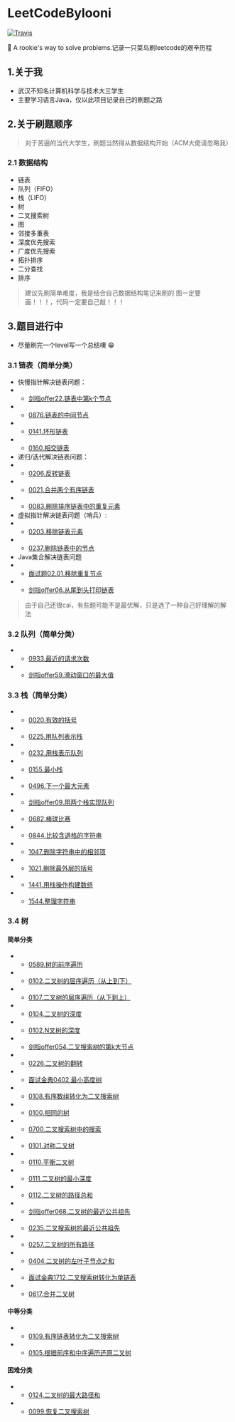 # LeetCodeBylooni

[![Travis](https://img.shields.io/badge/language-Java-blue.svg)]()

:see_no_evil: A rookie's way to solve problems.记录一只菜鸟刷leetcode的艰辛历程

## 1.关于我
- 武汉不知名计算机科学与技术大三学生
- 主要学习语言Java，仅以此项目记录自己的刷题之路


## 2.关于刷题顺序
> 对于苦逼的当代大学生，刷题当然得从数据结构开始（ACM大佬请忽略我）

### 2.1 数据结构
- 链表
- 队列（FIFO）
- 栈（LIFO）
- 树
- 二叉搜索树
- 图
- 邻接多重表
- 深度优先搜索
- 广度优先搜索
- 拓扑排序
- 二分查找
- 排序

> 建议先刷简单难度，我是结合自己数据结构笔记来刷的
> 图一定要画！！！，代码一定要自己敲！！！

## 3.题目进行中
- 尽量刷完一个level写一个总结噢 :grin:

### 3.1 链表（简单分类）

- 快慢指针解决链表问题：
- - [剑指offer22.链表中第k个节点](https://github.com/looniink/leetcodeBylooni/tree/master/1.%E9%93%BE%E8%A1%A8/%E5%89%91%E6%8C%87offer_22)
- - [0876.链表的中间节点](https://github.com/looniink/leetcodeBylooni/tree/master/1.%E9%93%BE%E8%A1%A8/leetcode_876)
- - [0141.环形链表](https://github.com/looniink/leetcodeBylooni/tree/master/1.%E9%93%BE%E8%A1%A8/leetcode_141)
- - [0160.相交链表](https://github.com/looniink/leetcodeBylooni/tree/master/1.%E9%93%BE%E8%A1%A8/leetcode_160)
- 递归/迭代解决链表问题：
- - [0206.反转链表](https://github.com/looniink/leetcodeBylooni/tree/master/1.%E9%93%BE%E8%A1%A8/leetcode_206)
- - [0021.合并两个有序链表](https://github.com/looniink/leetcodeBylooni/tree/master/1.%E9%93%BE%E8%A1%A8/leetcode_21)
- - [0083.删除排序链表中的重复元素](https://github.com/looniink/leetcodeBylooni/tree/master/1.%E9%93%BE%E8%A1%A8/leetcode_83)
- 虚拟指针解决链表问题（哨兵）:
- - [0203.移除链表元素](https://github.com/looniink/leetcodeBylooni/tree/master/1.%E9%93%BE%E8%A1%A8/leetcode_203)
- - [0237.删除链表中的节点](https://github.com/looniink/leetcodeBylooni/tree/master/1.%E9%93%BE%E8%A1%A8/leetcod_237)
- Java集合解决链表问题
- - [面试题02.01.移除重复节点](https://github.com/looniink/leetcodeBylooni/tree/master/1.%E9%93%BE%E8%A1%A8/%E9%9D%A2%E8%AF%95_0201)
- - [剑指offer06.从尾到头打印链表](https://github.com/looniink/leetcodeBylooni/tree/master/1.%E9%93%BE%E8%A1%A8/%E5%89%91%E6%8C%87offer_06)


> 由于自己还很cai，有些题可能不是最优解，只是选了一种自己好理解的解法

### 3.2 队列（简单分类）

- - [0933.最近的请求次数](https://github.com/looniink/leetcodeBylooni/tree/master/2.%E9%98%9F%E5%88%97/leetcode_933)
- - [剑指offer59.滑动窗口的最大值](https://github.com/looniink/leetcodeBylooni/tree/master/2.%E9%98%9F%E5%88%97/leetcode_933)

### 3.3 栈（简单分类）
- - [0020.有效的括号](https://github.com/looniink/leetcodeBylooni/tree/master/3.%E6%A0%88/leetcode_20)
- - [0225.用队列表示栈](https://github.com/looniink/leetcodeBylooni/tree/master/3.%E6%A0%88/leetcode_225)
- - [0232.用栈表示队列](https://github.com/looniink/leetcodeBylooni/tree/master/3.%E6%A0%88/leetcode_232)
- - [0155.最小栈](https://github.com/looniink/leetcodeBylooni/tree/master/3.%E6%A0%88/leetcode_155)
- - [0496.下一个最大元素](https://github.com/looniink/leetcodeBylooni/tree/master/3.%E6%A0%88/leetcode_496)
- - [剑指offer09.用两个栈实现队列](https://github.com/looniink/leetcodeBylooni/tree/master/3.%E6%A0%88/%E5%89%91%E6%8C%87offer_09)
- - [0682.棒球比赛](https://github.com/looniink/leetcodeBylooni/tree/master/3.%E6%A0%88/leetcode_682)
- - [0844.比较含退格的字符串](https://github.com/looniink/leetcodeBylooni/tree/master/3.%E6%A0%88/leetcode_844)
- - [1047.删除字符串中的相邻项](https://github.com/looniink/leetcodeBylooni/tree/master/3.%E6%A0%88/leetcode_1047)
- - [1021.删除最外层的括号](https://github.com/looniink/leetcodeBylooni/tree/master/3.%E6%A0%88/leetcode_1021)
- - [1441.用栈操作构建数组](https://github.com/looniink/leetcodeBylooni/tree/master/3.%E6%A0%88/leetcode_1441)
- - [1544.整理字符串](https://github.com/looniink/leetcodeBylooni/tree/master/3.%E6%A0%88/leetcode_1544)
### 3.4 树
#### 简单分类
- - [0589.树的前序遍历](https://github.com/looniink/leetcodeBylooni/tree/master/4.%E6%A0%91/leetcode_589)
- - [0102.二叉树的层序遍历（从上到下）](https://github.com/looniink/leetcodeBylooni/tree/master/4.%E6%A0%91/leetcode_102)
- - [0107.二叉树的层序遍历（从下到上）](https://github.com/looniink/leetcodeBylooni/tree/master/4.%E6%A0%91/leetcode_107)
- - [0104.二叉树的深度](https://github.com/looniink/leetcodeBylooni/tree/master/4.%E6%A0%91/leetcode_104)
- - [0102.N叉树的深度](https://github.com/looniink/leetcodeBylooni/tree/master/4.%E6%A0%91/leetcode_559)
- - [剑指offer054.二叉搜索树的第k大节点](https://github.com/looniink/leetcodeBylooni/tree/master/4.%E6%A0%91/剑指offer_54)
- - [0226.二叉树的翻转](https://github.com/looniink/leetcodeBylooni/tree/master/4.%E6%A0%91/leetcode_226)
- - [面试金典0402.最小高度树](https://github.com/looniink/leetcodeBylooni/tree/master/4.%E6%A0%91/%E9%9D%A2%E8%AF%95%E9%87%91%E5%85%B8_0402)
- - [0108.有序数组转化为二叉搜索树](https://github.com/looniink/leetcodeBylooni/tree/master/4.%E6%A0%91/leetcode_108)
- - [0100.相同的树](https://github.com/looniink/leetcodeBylooni/tree/master/4.%E6%A0%91/leetcode_100)
- - [0700.二叉搜索树中的搜索](https://github.com/looniink/leetcodeBylooni/tree/master/4.%E6%A0%91/leetcode_700)
- - [0101.对称二叉树](https://github.com/looniink/leetcodeBylooni/tree/master/4.%E6%A0%91/leetcode_101)
- - [0110.平衡二叉树](https://github.com/looniink/leetcodeBylooni/tree/master/4.%E6%A0%91/leetcode_110)
- - [0111.二叉树的最小深度](https://github.com/looniink/leetcodeBylooni/tree/master/4.%E6%A0%91/leetcode_111)
- - [0112.二叉树的路径总和](https://github.com/looniink/leetcodeBylooni/tree/master/4.%E6%A0%91/leetcode_112)
- - [剑指offer068.二叉树的最近公共祖先](https://github.com/looniink/leetcodeBylooni/tree/master/4.%E6%A0%91/%E5%89%91%E6%8C%87offer_68)
- - [0235.二叉搜索树的最近公共祖先](https://github.com/looniink/leetcodeBylooni/tree/master/4.%E6%A0%91/leetcode_235)
- - [0257.二叉树的所有路径](https://github.com/looniink/leetcodeBylooni/tree/master/4.%E6%A0%91/leetcode_257)
- - [0404.二叉树的左叶子节点之和](https://github.com/looniink/leetcodeBylooni/tree/master/4.%E6%A0%91/leetcode_404)
- - [面试金典1712.二叉搜索树转化为单链表](https://github.com/looniink/leetcodeBylooni/tree/master/4.%E6%A0%91/%E9%9D%A2%E8%AF%95%E9%87%91%E5%85%B8_1712)
- - [0617.合并二叉树](https://github.com/looniink/leetcodeBylooni/tree/master/4.%E6%A0%91/leetcode_617)
#### 中等分类
- - [0109.有序链表转化为二叉搜索树](https://github.com/looniink/leetcodeBylooni/tree/master/4.%E6%A0%91/leetcode_109)
- - [0105.根据前序和中序遍历还原二叉树](https://github.com/looniink/leetcodeBylooni/tree/master/4.%E6%A0%91/leetcode_105)
#### 困难分类
- - [0124.二叉树的最大路径和](https://github.com/looniink/leetcodeBylooni/tree/master/4.%E6%A0%91/leetcode_124)
- - [0099.恢复二叉搜索树](https://github.com/looniink/leetcodeBylooni/tree/master/4.%E6%A0%91/leetcode_99)

